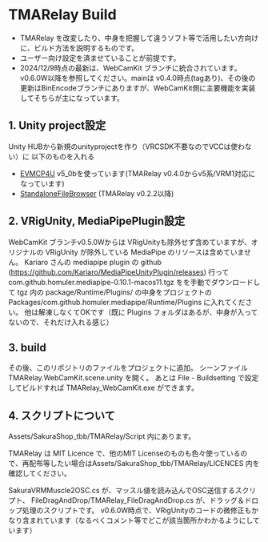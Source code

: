 # TMARelay Build
- TMARelay を改変したり、中身を把握して違うソフト等で活用したい方向けに、ビルド方法を説明するものです。
- ユーザー向け設定を済ませていることが前提です。
- 2024/12/9時点の最新は、WebCamKit ブランチに統合されています。v0.6.0W以降を参照してください。mainは v0.4.0時点(tagあり)、その後の更新はBinEncodeブランチにありますが、WebCamKit側に主要機能を実装してそちらが主になっています。

## 1. Unity project設定
Unity HUBから新規のunityprojectを作り（VRCSDK不要なのでVCCは使わない）に 以下のものを入れる

- [EVMCP4U](https://github.com/gpsnmeajp/EasyVirtualMotionCaptureForUnity) v5_0bを使っています(TMARelay v0.4.0からv5系/VRM1対応になっています)
- [StandaloneFileBrowser](https://github.com/gkngkc/UnityStandaloneFileBrowser) (TMARelay v0.2.2以降)

## 2. VRigUnity, MediaPipePlugin設定
WebCamKit ブランチv0.5.0Wからは VRigUnityも除外せず含めていますが、オリジナルの VRigUnity が除外している MediaPipe のリソースは含めていません。
Kariaro さんの mediapipe plugin の github (https://github.com/Kariaro/MediaPipeUnityPlugin/releases)
行って com.github.homuler.mediapipe-0.10.1-macos11.tgz をを手動でダウンロードして 
tgz 内の package/Runtime/Plugins/ の中身をプロジェクトの 
Packages/com.github.homuler.mediapipe/Runtime/Plugins に入れてください。
他は解凍しなくてOKです（既に Plugins フォルダはあるが、中身が入ってないので、それだけ入れる感じ）

## 3. build
その後、このリポジトリのファイルをプロジェクトに追加。
シーンファイル TMARelay.WebCamKit.scene.unity を開く。
あとは File - Buildsetting で設定してビルドすれば TMARelay_WebCamKit.exe ができます。

## 4. スクリプトについて
Assets/SakuraShop_tbb/TMARelay/Script 内にあります。

TMARelay は MIT Licence で、他のMIT Licenseのものも色々使っているので、再配布等したい場合はAssets/SakuraShop_tbb/TMARelay/LICENCES 内を確認してください。

SakuraVRMMuscle2OSC.cs が、マッスル値を読み込んでOSC送信するスクリプト、
FileDragAndDrop/TMARelay_FileDragAndDrop.cs が、ドラッグ＆ドロップ処理のスクリプトです。
v0.6.0W時点で、VRigUnityのコードの微修正もかなり含まれています（なるべくコメント等でどこが該当箇所かわかるようにしています）



